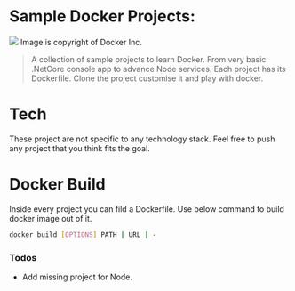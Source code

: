 # Sample Docker Projects:

[![](https://cdn-images-1.medium.com/max/1240/1*9hGvYE5jegHm1r_97gH-jQ.png)](https://www.docker.com/)
                                        Image is copyright of Docker Inc.
                                        
                                        
>A collection of sample projects to learn Docker. From very basic .NetCore console app to advance Node services.
>Each project has its Dockerfile. Clone the project customise it and play with docker.

# Tech
These project are not specific to any technology stack. Feel free to push any project that you think fits the goal.


# Docker Build
Inside every project you can fild a Dockerfile. Use below command to build docker image out of it.
```sh
docker build [OPTIONS] PATH | URL | -
```
### Todos

 - Add missing project for Node.
